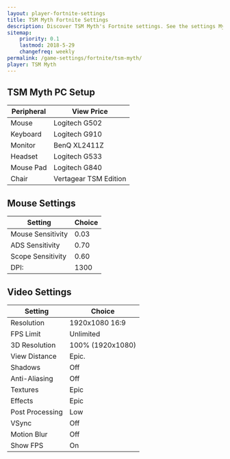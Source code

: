 ```yaml
---
layout: player-fortnite-settings
title: TSM Myth Fortnite Settings
description: Discover TSM Myth's Fortnite settings. See the settings Myth likes and compare them with yours.
sitemap:
    priority: 0.1
    lastmod: 2018-5-29
    changefreq: weekly
permalink: /game-settings/fortnite/tsm-myth/
player: TSM Myth
---
```

<p>
	<div class="image right">
<!-- <img src="/images/ninja.jpg" alt="ninja fortnite settings" style="border:3px;border-style:solid;"> -->
</div>

<h2>TSM Myth PC Setup</h2>
<div class="table-wrapper">
		<table class="alt">
			<thead>
				<tr>
					<th>Peripheral</th>
					<th>View Price</th>
				</tr>
			</thead>
			<tbody>
				<tr>
					<td>Mouse</td>
					<td>Logitech G502</td>
				</tr>
				<tr>
					<td>Keyboard</td>
					<td>Logitech G910</td>
				</tr>
				<tr>
					<td>Monitor</td>
					<td>BenQ XL2411Z</td>
				</tr>
				<tr>
					<td>Headset</td>
					<td>Logitech G533</td>
				</tr>
				<tr>
					<td>Mouse Pad</td>
					<td>Logitech G840</td>
				</tr>
				<tr>
					<td>Chair</td>
					<td>Vertagear TSM Edition</td>
				</tr>
			</tbody>
		</table>
	</div>

<div class="table-wrapper">
	<h2>Mouse Settings</h2>
<table class="alt">
	<thead>
		<tr>
			<th>Setting</th>
			<th>Choice</th>
		</tr>
	</thead>
	<tbody>
		<tr>
			<td>Mouse Sensitivity</td>
			<td>0.03</td>
		</tr>
		<tr>
			<td>ADS Sensitivity</td>
			<td>0.70</td>
		</tr>
		<tr>
			<td>Scope Sensitivity</td>
			<td>0.60</td>
		</tr>
		<tr>
			<td>DPI:</td>
			<td>1300</td>
		</tr>
	</tbody>
</table>
</div>

<h2>Video Settings</h2>
<div class="table-wrapper">
		<table class="alt">
			<thead>
				<tr>
					<th>Setting</th>
					<th>Choice</th>
				</tr>
			</thead>
			<tbody>
				<tr>
					<td>Resolution</td>
					<td>1920x1080 16:9</td>
				</tr>
				<tr>
					<td>FPS Limit</td>
					<td>Unlimited</td>
				</tr>
				<tr>
					<td>3D Resolution</td>
					<td>100% (1920x1080)</td>
				</tr>
				<tr>
					<td>View Distance</td>
					<td>Epic.</td>
				</tr>
				<tr>
					<td>Shadows</td>
					<td>Off</td>
				</tr>
				<tr>
					<td>Anti-Aliasing</td>
					<td>Off</td>
				</tr>
				<tr>
					<td>Textures</td>
					<td>Epic</td>
				</tr>
				<tr>
					<td>Effects</td>
					<td>Epic</td>
				</tr>
				<tr>
					<td>Post Processing</td>
					<td>Low</td>
				</tr>
				<tr>
					<td>VSync</td>
					<td>Off</td>
				</tr>
				<tr>
					<td>Motion Blur</td>
					<td>Off</td>
				</tr>
				<tr>
					<td>Show FPS</td>
					<td>On</td>
				</tr>
			</tbody>
		</table>
	</div>
</p>